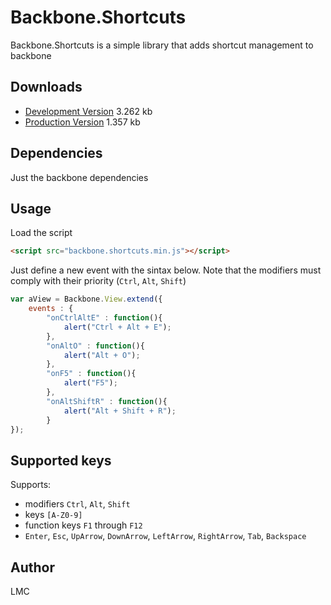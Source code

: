 # Backbone.Shortcuts

Backbone.Shortcuts is a simple library that adds shortcut management to backbone

## Downloads

  * [Development Version](https://raw.github.com/lmc981/backbone.shortcuts/master/backbone.shortcuts.js) 3.262 kb
  * [Production Version](https://raw.github.com/lmc981/backbone.shortcuts/master/backbone.shortcuts.min.js) 1.357 kb

## Dependencies

Just the backbone dependencies

## Usage

Load the script

```html
<script src="backbone.shortcuts.min.js"></script>
```
Just define a new event with the sintax below. Note that the modifiers must comply with their priority (`Ctrl`, `Alt`, `Shift`)

```javascript
var aView = Backbone.View.extend({
    events : {
        "onCtrlAltE" : function(){
            alert("Ctrl + Alt + E");
        },
        "onAltO" : function(){
            alert("Alt + O");
        },
        "onF5" : function(){
            alert("F5");
        },
        "onAltShiftR" : function(){
            alert("Alt + Shift + R");
        }
});
```

## Supported keys

Supports:
* modifiers `Ctrl`, `Alt`, `Shift`
* keys `[A-Z0-9]`
* function keys `F1` through `F12`
* `Enter`, `Esc`, `UpArrow`, `DownArrow`, `LeftArrow`, `RightArrow`, `Tab`, `Backspace`


## Author

LMC
